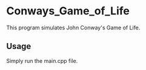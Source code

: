 # Conways_Game_of_Life

This program simulates John Conway's Game of Life.

## Usage

Simply run the main.cpp file.
